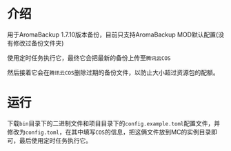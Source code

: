 # 介绍
用于AromaBackup 1.7.10版本备份，目前只支持AromaBackup MOD默认配置(没有修改过备份文件夹)

使用定时任务执行它，最终它会把最新的备份上传至`腾讯云COS`

然后接着它会在`腾讯云COS`删除过期的备份文件，以防止大小超过资源包的配额。

# 运行

下载`bin`目录下的二进制文件和项目目录下的`config.example.toml`配置文件，并修改为`config.toml`，在其中填写`COS`的信息，把这俩文件放到MC的实例目录即可，最后使用定时任务执行它。
